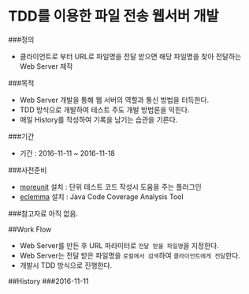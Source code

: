 # TDD를 이용한 파일 전송 웹서버 개발

###정의
* 클라이언트로 부터 URL로 파일명을 전달 받으면 해당 파일명을 찾아 전달하는 Web Server 제작

###목적
* Web Server 개발을 통해 웹 서버의 역할과 통신 방법을 터득한다.
* TDD 방식으로 개발하여 테스트 주도 개발 방법론을 익힌다.
* 매일 History를 작성하여 기록을 남기는 습관을 기른다.

###기간
* 기간 : 2016-11-11 ~ 2016-11-18

###사전준비
* [moreunit](http://moreunit.sourceforge.net/) 설치 : 단위 테스트 코드 작성시 도움을 주는 플러그인
* [eclemma](http://www.eclemma.org/) 설치 : Java Code Coverage Analysis Tool

###참고자료
아직 없음.


##Work Flow
* Web Server를 만든 후 URL 파라미터로 `전달 받을 파일명`을 지정한다.
* Web Server는 전달 받은 파일명을 `로컬에서 검색`하여 `클라이언트에게 전달`한다.
* 개발시 TDD 방식으로 진행한다.


##History
###2016-11-11
